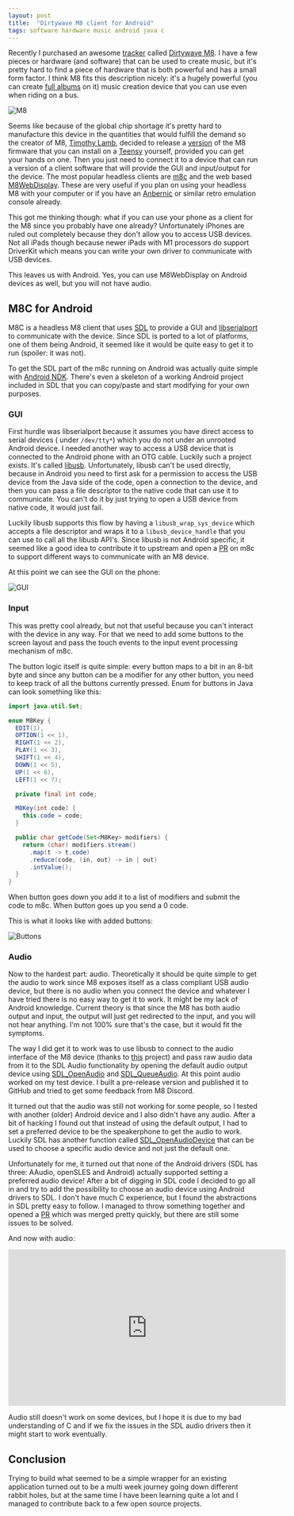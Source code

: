 ```yaml
---
layout: post
title:  "Dirtywave M8 client for Android"
tags: software hardware music android java c
---
```


Recently I purchased an awesome [tracker][tracker] called [Dirtywave M8][m8]. I have a few pieces or hardware (and
software) that can be used to create music, but it's pretty hard to find a piece of hardware that is both powerful and
has a small form factor. I think M8 fits this description nicely: it's a hugely powerful (you can
create [full albums][rituals] on it) music creation device that you can use even when riding on a bus.

![M8](/assets/images/m8candroid/m8.webp)

Seems like because of the global chip shortage it's pretty hard to manufacture this device in the quantities that would
fulfill the demand so the creator of M8, [Timothy Lamb][trash80], decided to release a [version][m8-headless] of the M8
firmware that you can
install on a [Teensy][teensy] yourself, provided you can get your hands on one. Then you just need to connect it to a
device
that can run a version of a client software that will provide the GUI and input/output for the device. The most
popular headless clients are [m8c][m8c] and the web based [M8WebDisplay][m8-web-display]. These are very useful if you
plan on using your headless M8 with your computer or if you have an [Anbernic][anbernic] or similar retro emulation
console already.

This got me thinking though: what if you can use your phone as a client for the M8 since you probably have one already?
Unfortunately iPhones are ruled out completely because they don't allow you to access USB devices. Not all iPads
though because newer iPads with M1 processors do support DriverKit which means you can write your own driver to
communicate with USB devices.

This leaves us with Android. Yes, you can use M8WebDisplay on Android devices as well, but you will not have audio.

## M8C for Android

M8C is a headless M8 client that uses [SDL][sdl] to provide a GUI and [libserialport][libserialport] to communicate with
the device. Since SDL is ported to a lot of platforms, one of them being Android, it seemed like it would be quite
easy
to get it to run (spoiler: it was not).

To get the SDL part of the m8c running on Android was actually quite simple with [Android NDK][ndk]. There's even a
skeleton of a working Android project included in SDL that you can copy/paste and start modifying for your own purposes.

### GUI

First hurdle was libserialport because it assumes you have direct access to serial devices (
under `/dev/tty*`) which you do not under an unrooted Android device. I needed another way to access a USB device that
is connected to the Android phone with an OTG cable. Luckily such a project exists. It's called [libusb][libusb].
Unfortunately, libusb can't be used directly, because in Android you need to first ask
for a permission to access the USB device from the Java side of the code, open a connection to the device, and then you
can pass a file descriptor to the native code that can use it to communicate. You can't do it by just trying to open a
USB device from native code, it would just fail.

Luckily libusb supports this flow by having a `libusb_wrap_sys_device` which accepts a file descriptor and wraps it to
a `libusb_device_handle` that you can use to call all the libusb API's. Since libusb is not Android specific, it seemed
like a good idea to contribute it to upstream and open a [PR][m8c-libusb] on m8c to support different ways to
communicate with an M8 device.

At this point we can see the GUI on the phone:

![GUI](/assets/images/m8candroid/m8c1.webp)

### Input

This was pretty cool already, but not that useful because you can't interact with the device in any way. For that we
need to add
some buttons to the screen layout and pass the touch events to the input event processing mechanism of m8c.

The button logic itself is quite simple: every button maps to a bit in an 8-bit byte and since any button can
be a modifier for any other button, you need to keep track of all the buttons currently pressed. Enum for buttons in
Java
can look something like this:

```java
import java.util.Set;

enum M8Key {
  EDIT(1),
  OPTION(1 << 1),
  RIGHT(1 << 2),
  PLAY(1 << 3),
  SHIFT(1 << 4),
  DOWN(1 << 5),
  UP(1 << 6),
  LEFT(1 << 7);

  private final int code;

  M8Key(int code) {
    this.code = code;
  }

  public char getCode(Set<M8Key> modifiers) {
    return (char) modifiers.stream()
      .map(t -> t.code)
      .reduce(code, (in, out) -> in | out)
      .intValue();
  }
}
```

When button goes down you add it to a list of modifiers and submit the code to m8c. When button goes up you send a 0
code.

This is what it looks like with added buttons:

![Buttons](/assets/images/m8candroid/m8c2.webp)

### Audio

Now to the hardest part: audio. Theoretically it should be quite simple to get the audio to work since M8 exposes itself
as a class compliant USB audio device, but there is no audio when you connect the device and whatever I have tried there
is no easy
way to get it to work. It might be my lack of Android knowledge. Current theory is that since the M8 has both audio
output and input, the output will just get redirected to the input, and you will not hear anything. I'm not 100%
sure that's the case, but it would fit the symptoms.

The way I did get it to work was to use libusb to connect to the audio interface of the M8 device (thanks
to [this][usbaudio] project) and pass raw audio
data from it to the SDL Audio functionality by opening the default audio output device
using [SDL_OpenAudio][sdl-openaudio] and [SDL_QueueAudio][sdl-queueaudio]. At this point audio worked on my test device.
I built a pre-release version and published it to GitHub and tried to get some feedback from M8 Discord.

It turned out that the audio was still not working for some people, so I tested with another (older) Android device and
I also didn't have any audio. After a bit of hacking I found out that instead of using the default output, I had to set
a preferred
device to be the speakerphone to get the audio to work. Luckily SDL has another function
called [SDL_OpenAudioDevice][sdl-openaudiodevice] that can be used to choose a specific audio device and not just the
default one.

Unfortunately for me, it turned out that none of the Android drivers (SDL has three: AAudio, openSLES and Android)
actually supported setting a preferred audio device! After a bit of digging in SDL code I decided to go all in and try
to add the
possibility to choose an audio device using Android drivers to SDL. I don't have much C experience, but I found the
abstractions in SDL pretty easy to follow. I managed to throw something together and opened a [PR][sdl-pr] which was
merged pretty quickly, but there are still some issues to be solved.

And now with audio:

<iframe width="560" height="315" src="https://www.youtube.com/embed/f3zsH0pg_3A" title="YouTube video player" frameborder="0" allow="accelerometer; autoplay; clipboard-write; encrypted-media; gyroscope; picture-in-picture" allowfullscreen></iframe>

Audio still doesn't work on some devices, but I hope it is due to my bad understanding of C and if we fix the issues in
the SDL audio drivers then it might start to work eventually.

## Conclusion

Trying to build what seemed to be a simple wrapper for an existing application turned out to be a multi week journey
going down different rabbit holes, but at the same time I have been learning quite a lot and I managed to contribute
back to a few open source projects.

[usbaudio]: https://github.com/shenki/usbaudio-android-demo

[m8c-libusb]: https://github.com/laamaa/m8c/pull/92

[ndk]: https://developer.android.com/ndk

[m8]: https://dirtywave.com/products/m8-tracker

[anbernic]: https://anbernic.com

[m8-headless]: https://github.com/Dirtywave/M8HeadlessFirmware

[teensy]: https://www.pjrc.com/store/teensy41.html

[tracker]: https://musictech.com/guides/essential-guide/history-of-trackers/

[rituals]: https://www.youtube.com/watch?v=Zxn9R6Jcs3I

[trash80]: https://github.com/trash80

[m8c]: https://github.com/laamaa/m8c

[m8-web-display]: https://github.com/derkyjadex/M8WebDisplay

[libusb]: https://libusb.info

[m8c-android]: https://github.com/v3rm0n/m8c-android

[sdl]: https://www.libsdl.org

[sdl-openaudio]: https://wiki.libsdl.org/SDL2/SDL_OpenAudio

[sdl-openaudiodevice]: https://wiki.libsdl.org/SDL2/SDL_OpenAudioDevice

[sdl-queueaudio]: https://wiki.libsdl.org/SDL2/SDL_QueueAudio

[sdl-pr]: https://github.com/libsdl-org/SDL/pull/6824

[libserialport]: https://github.com/sigrokproject/libserialport
